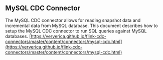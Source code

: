 
## MySQL CDC Connector

The MySQL CDC connector allows for reading snapshot data and incremental data from MySQL database. This document describes how to setup the MySQL CDC connector to run SQL queries against MySQL databases.
[https://ververica.github.io/flink-cdc-connectors/master/content/connectors/mysql-cdc.html](https://ververica.github.io/flink-cdc-connectors/master/content/connectors/mysql-cdc.html)
